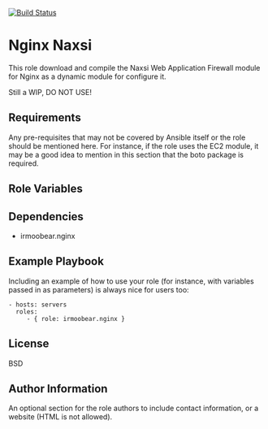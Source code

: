 [![Build Status](https://travis-ci.org/IRMooBear/ansible.nginx_naxsi.svg?branch=master)](https://travis-ci.org/IRMooBear/ansible.nginx_naxsi)

Nginx Naxsi
=========
This role download and compile the Naxsi Web Application Firewall module for Nginx as a dynamic module for configure it.

Still a WIP, DO NOT USE!

Requirements
------------

Any pre-requisites that may not be covered by Ansible itself or the role should be mentioned here. For instance, if the role uses the EC2 module, it may be a good idea to mention in this section that the boto package is required.

Role Variables
--------------

Dependencies
------------
- irmoobear.nginx

Example Playbook
----------------

Including an example of how to use your role (for instance, with variables passed in as parameters) is always nice for users too:

    - hosts: servers
      roles:
         - { role: irmoobear.nginx }

License
-------
BSD

Author Information
------------------
An optional section for the role authors to include contact information, or a website (HTML is not allowed).